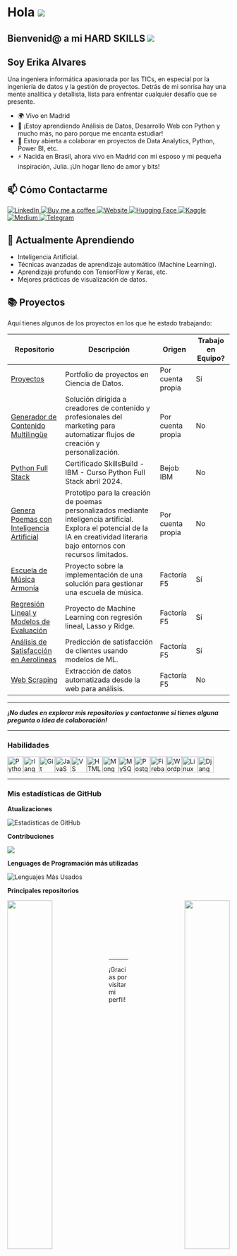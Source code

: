 # Hola ![](https://user-images.githubusercontent.com/18350557/176309783-0785949b-9127-417c-8b55-ab5a4333674e.gif)  
Bienvenid@ a mi HARD SKILLS
<a href="https://www.github.com/ea-analisisdatos" target="_blank" rel="noreferrer"><img
src="https://img.shields.io/github/followers/ea-analisisdatos?logo=github&style=for-the-badge&color=a855f7&labelColor=1c1917" /></a>
---

## Soy Erika Alvares  

Una ingeniera informática apasionada por las TICs, en especial por la ingeniería de datos y la gestión de proyectos. Detrás de mi sonrisa hay una mente analítica y detallista, lista para enfrentar cualquier desafío que se presente.

* 🌍  Vivo en Madrid  
* 🧠  ¡Estoy aprendiendo Análisis de Datos, Desarrollo Web con Python y mucho más, no paro porque me encanta estudiar!  
* 🤝  Estoy abierta a colaborar en proyectos de Data Analytics, Python, Power BI, etc.  
* ⚡  Nacida en Brasil, ahora vivo en Madrid con mi esposo y mi pequeña inspiración, Julia. ¡Un hogar lleno de amor y bits!  

## 📫 Cómo Contactarme


<a href="https://www.linkedin.com/in/erikaalvares" target="_blank" rel="noreferrer">
  <img src="https://img.shields.io/badge/LinkedIn-erikaalvares-blue?style=for-the-badge&logo=linkedin" alt="LinkedIn" />
</a>
<a href="https://buymeacoffee.com/erika_alvares" target="_blank" rel="noreferrer">
  <img src="https://img.shields.io/badge/Buy%20me%20a%20coffee-erika__alvares-orange?style=for-the-badge&logo=buy-me-a-coffee" alt="Buy me a coffee" />
</a>
<a href="https://www.erikaalvares.es" target="_blank" rel="noreferrer">
  <img src="https://img.shields.io/badge/Website-erikaalvares.es-red?style=for-the-badge&logo=google-chrome" alt="Website" />
</a>
<a href="https://huggingface.co/erika-alvares" target="_blank" rel="noreferrer">
  <img src="https://img.shields.io/badge/Hugging%20Face-erika--alvares-yellow?style=for-the-badge&logo=huggingface" alt="Hugging Face" />
</a>
<a href="https://www.kaggle.com/datatecherikaalvares" target="_blank" rel="noreferrer">
  <img src="https://img.shields.io/badge/Kaggle-datatecherikaalvares-blue?style=for-the-badge&logo=kaggle" alt="Kaggle" />
</a>
<a href="https://medium.com/@erikaalvares.portafolioweb" target="_blank" rel="noreferrer">
  <img src="https://img.shields.io/badge/Medium-erikaalvares.portafolioweb-black?style=for-the-badge&logo=medium" alt="Medium" />
</a>
<a href="https://t.me/+N3RlOTstV3ZjNDI0" target="_blank" rel="noreferrer">
  <img src="https://img.shields.io/badge/Telegram-Canal%20de%20Erika%20Alvares-2CA5E0?style=for-the-badge&logo=telegram" alt="Telegram" />
</a>




## 🌱 Actualmente Aprendiendo

- Inteligencia Artificial.
- Técnicas avanzadas de aprendizaje automático (Machine Learning).
- Aprendizaje profundo con TensorFlow y Keras, etc.
- Mejores prácticas de visualización de datos.

## 📚 Proyectos

Aquí tienes algunos de los proyectos en los que he estado trabajando:


| Repositorio | Descripción | Origen | Trabajo en Equipo? |
|-------------|-------------|--------|--------------------|
| [Proyectos](https://github.com/ea-analisisdatos/proyectos) | Portfolio de proyectos en Ciencia de Datos. | Por cuenta propia | Sí |
| [Generador de Contenido Multilingüe](https://github.com/ea-analisisdatos/multilingual_content_generator) | Solución dirigida a creadores de contenido y profesionales del marketing para automatizar flujos de creación y personalización. | Por cuenta propia | No |
| [Python Full Stack](https://github.com/ea-analisisdatos/Python-Full-Stack) | Certificado SkillsBuild - IBM - Curso Python Full Stack abril 2024. | Bejob IBM | No |
| [Genera Poemas con Inteligencia Artificial](https://github.com/ea-analisisdatos/GeneraPoemasAI) | Prototipo para la creación de poemas personalizados mediante inteligencia artificial. Explora el potencial de la IA en creatividad literaria bajo entornos con recursos limitados. | Por cuenta propia | No |
| [Escuela de Música Armonía](https://github.com/AI-School-F5-P3/grupo5_musica_armonia) | Proyecto sobre la implementación de una solución para gestionar una escuela de música. | Factoría F5 | Sí |
| [Regresión Lineal y Modelos de Evaluación](https://github.com/AI-School-F5-P3/ML_RegresionLineal_Lasso_Ridge_Evaluacion_Modelos_Regresion_Grupo3) | Proyecto de Machine Learning con regresión lineal, Lasso y Ridge. | Factoría F5 | Sí |
| [Análisis de Satisfacción en Aerolíneas](https://github.com/AI-School-F5-P3/G1_ML_Airline) | Predicción de satisfacción de clientes usando modelos de ML. | Factoría F5 | Sí |
| [Web Scraping](https://github.com/AI-School-F5-P3/WebScraping_ErikaAlvares) | Extracción de datos automatizada desde la web para análisis. | Factoría F5 | No |

---
***¡No dudes en explorar mis repositorios y contactarme si tienes alguna pregunta o idea de colaboración!***

---

### Habilidades


<p align="left">
<a href="https://www.python.org/" target="_blank" rel="noreferrer"><img src="https://raw.githubusercontent.com/danielcranney/readme-generator/main/public/icons/skills/python-colored.svg" width="36" height="36" alt="Python" /></a><a href="https://www.r-project.org/" target="_blank" rel="noreferrer"><img src="https://raw.githubusercontent.com/danielcranney/readme-generator/main/public/icons/skills/rlang-colored.svg" width="36" height="36" alt="rlang" /></a><a href="https://git-scm.com/" target="_blank" rel="noreferrer"><img src="https://raw.githubusercontent.com/danielcranney/readme-generator/main/public/icons/skills/git-colored.svg" width="36" height="36" alt="Git" /></a><a href="https://developer.mozilla.org/en-US/docs/Web/JavaScript" target="_blank" rel="noreferrer"><img src="https://raw.githubusercontent.com/danielcranney/readme-generator/main/public/icons/skills/javascript-colored.svg" width="36" height="36" alt="JavaScript" /></a><a href="https://code.visualstudio.com/" target="_blank" rel="noreferrer"><img src="https://raw.githubusercontent.com/danielcranney/readme-generator/main/public/icons/skills/visualstudiocode.svg" width="36" height="36" alt="VS Code" /></a><a href="https://developer.mozilla.org/en-US/docs/Glossary/HTML5" target="_blank" rel="noreferrer"><img src="https://raw.githubusercontent.com/danielcranney/readme-generator/main/public/icons/skills/html5-colored.svg" width="36" height="36" alt="HTML5" /></a><a href="https://www.mongodb.com/" target="_blank" rel="noreferrer"><img src="https://raw.githubusercontent.com/danielcranney/readme-generator/main/public/icons/skills/mongodb-colored.svg" width="36" height="36" alt="MongoDB" /></a><a href="https://www.mysql.com/" target="_blank" rel="noreferrer"><img src="https://raw.githubusercontent.com/danielcranney/readme-generator/main/public/icons/skills/mysql-colored.svg" width="36" height="36" alt="MySQL" /></a><a href="https://www.postgresql.org/" target="_blank" rel="noreferrer"><img src="https://raw.githubusercontent.com/danielcranney/readme-generator/main/public/icons/skills/postgresql-colored.svg" width="36" height="36" alt="PostgreSQL" /></a><a href="https://firebase.google.com/" target="_blank" rel="noreferrer"><img src="https://raw.githubusercontent.com/danielcranney/readme-generator/main/public/icons/skills/firebase-colored.svg" width="36" height="36" alt="Firebase" /></a><a href="https://wordpress.com" target="_blank" rel="noreferrer"><img src="https://raw.githubusercontent.com/danielcranney/readme-generator/main/public/icons/skills/wordpress-colored.svg" width="36" height="36" alt="Wordpress" /></a><a href="https://www.linux.org" target="_blank" rel="noreferrer"><img src="https://raw.githubusercontent.com/danielcranney/readme-generator/main/public/icons/skills/linux-colored.svg" width="36" height="36" alt="Linux" /></a><a href="https://www.djangoproject.com/" target="_blank" rel="noreferrer"><img src="https://raw.githubusercontent.com/danielcranney/readme-generator/main/public/icons/skills/django-colored.svg" width="36" height="36" alt="Django" /></a>
</p>

---

### Mis estadísticas de GitHub

<b>Atualizaciones</b>



![Estadísticas de GitHub](https://github-readme-stats.vercel.app/api?username=ea-analisisdatos&show_icons=true&theme=radical)


<b>Contribuciones</b>

<a href="http://www.github.com/ea-analisisdatos"><img src="https://github-readme-streak-stats.herokuapp.com/?user=ea-analisisdatos&stroke=ffffff&background=1c1917&ring=000000&fire=000000&currStreakNum=ffffff&currStreakLabel=000000&sideNums=ffffff&sideLabels=ffffff&dates=ffffff&hide_border=true" /></a>

<b>Lenguages de Programación más utilizadas</b>

![Lenguajes Más Usados](https://github-readme-stats.vercel.app/api/top-langs/?username=ea-analisisdatos&layout=compact&theme=radical)

<b>Principales repositorios</b>

<div width="100%" align="center">
<a href="https://github.com/ea-analisisdatos/proyectos" align="right"><img align="right" width="45%" src="https://github-readme-stats.vercel.app/api/pin/?username=ea-analisisdatos&repo=proyectos&title_color=000000&text_color=ffffff&icon_color=a855f7&bg_color=1c1917&hide_border=true&locale=en" /></a><a href="https://github.com/ea-analisisdatos/Python-Full-Stack" align="left"><img align="left" width="45%" src="https://github-readme-stats.vercel.app/api/pin/?username=ea-analisisdatos&repo=Python-Full-Stack&title_color=000000&text_color=ffffff&icon_color=a855f7&bg_color=1c1917&hide_border=true&locale=en" /></a>
</div>
<br /><br /><br /><br /><br /><br /><br />

---

¡Gracias por visitar mi perfil!
